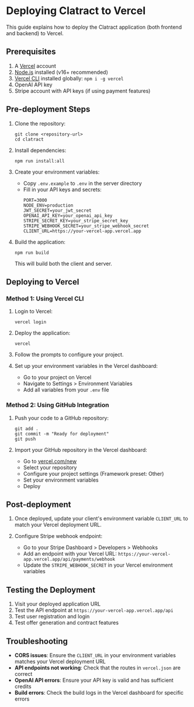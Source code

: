 # Deploying Clatract to Vercel

This guide explains how to deploy the Clatract application (both frontend and backend) to Vercel.

## Prerequisites

1. A [Vercel](https://vercel.com) account
2. [Node.js](https://nodejs.org) installed (v16+ recommended)
3. [Vercel CLI](https://vercel.com/docs/cli) installed globally: `npm i -g vercel`
4. OpenAI API key
5. Stripe account with API keys (if using payment features)

## Pre-deployment Steps

1. Clone the repository:
   ```
   git clone <repository-url>
   cd clatract
   ```

2. Install dependencies:
   ```
   npm run install:all
   ```

3. Create your environment variables:
   - Copy `.env.example` to `.env` in the server directory
   - Fill in your API keys and secrets:
     ```
     PORT=3000
     NODE_ENV=production
     JWT_SECRET=your_jwt_secret
     OPENAI_API_KEY=your_openai_api_key
     STRIPE_SECRET_KEY=your_stripe_secret_key
     STRIPE_WEBHOOK_SECRET=your_stripe_webhook_secret
     CLIENT_URL=https://your-vercel-app.vercel.app
     ```

4. Build the application:
   ```
   npm run build
   ```
   This will build both the client and server.

## Deploying to Vercel

### Method 1: Using Vercel CLI

1. Login to Vercel:
   ```
   vercel login
   ```

2. Deploy the application:
   ```
   vercel
   ```

3. Follow the prompts to configure your project.

4. Set up your environment variables in the Vercel dashboard:
   - Go to your project on Vercel
   - Navigate to Settings > Environment Variables
   - Add all variables from your `.env` file

### Method 2: Using GitHub Integration

1. Push your code to a GitHub repository:
   ```
   git add .
   git commit -m "Ready for deployment"
   git push
   ```

2. Import your GitHub repository in the Vercel dashboard:
   - Go to [vercel.com/new](https://vercel.com/new)
   - Select your repository
   - Configure your project settings (Framework preset: Other)
   - Set your environment variables
   - Deploy

## Post-deployment

1. Once deployed, update your client's environment variable `CLIENT_URL` to match your Vercel deployment URL.

2. Configure Stripe webhook endpoint:
   - Go to your Stripe Dashboard > Developers > Webhooks
   - Add an endpoint with your Vercel URL: `https://your-vercel-app.vercel.app/api/payments/webhook`
   - Update the `STRIPE_WEBHOOK_SECRET` in your Vercel environment variables

## Testing the Deployment

1. Visit your deployed application URL
2. Test the API endpoint at `https://your-vercel-app.vercel.app/api`
3. Test user registration and login
4. Test offer generation and contract features

## Troubleshooting

- **CORS issues**: Ensure the `CLIENT_URL` in your environment variables matches your Vercel deployment URL
- **API endpoints not working**: Check that the routes in `vercel.json` are correct
- **OpenAI API errors**: Ensure your API key is valid and has sufficient credits
- **Build errors**: Check the build logs in the Vercel dashboard for specific errors 